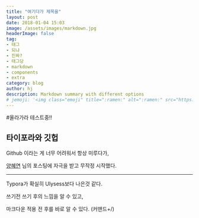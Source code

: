 ```yaml
---
title: "여기다가 제목을"
layout: post
date: 2018-01-04 15:03
image: /assets/images/markdown.jpg
headerImage: false
tag:
- 태그
- 되냐
- 진짜? 
- 태그당 
- markdown
- components
- extra
category: blog
author: hj
description: Markdown summary with different options
# jemoji: '<img class="emoji" title=":ramen:" alt=":ramen:" src="https://assets.github.com/images/icons/emoji/unicode/1f35c.png" height="20" width="20" align="absmiddle">'
---
```


#올라가라 테스트중!! 
## 타이포라와 깃헙

 Github 이라는 게 너무 어려워서 항상 미루다가,

[양혜연](https://imyeonn.github.io/blog/blog/1/) 님의 포스팅에 자극을 받고 무작정 시작했다.

-------

Typora가 확실히 Ulysess보다 나은것 같다.

쓰기전 쓰기 후의 느낌을 알 수 있고,

마크다운 적용 전 후를 바로 알 수 있다. (커맨드+/)

